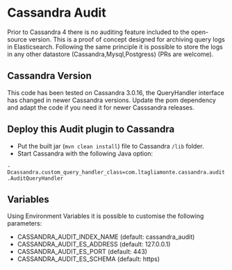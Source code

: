 # Cassandra Audit

Prior to Cassandra 4 there is no auditing feature included to the open-source version.
This is a proof of concept designed for archiving query logs in Elasticsearch.
Following the same principle it is possible to store the logs in any other datastore (Cassandra,Mysql,Postgress) (PRs are welcome). 

## Cassandra Version
This code has been tested on Cassandra 3.0.16, the QueryHandler interface has changed in newer Cassandra versions.
Update the pom dependency and adapt the code if you need it for newer Casssandra releases.

## Deploy this Audit plugin to Cassandra
* Put the built jar (`mvn clean install`) file to Cassandra `/lib` folder.
* Start Cassandra with the following Java option:

`-Dcassandra.custom_query_handler_class=com.ltagliamonte.cassandra.audit.AuditQueryHandler`

## Variables
Using Environment Variables it is possible to customise the following parameters:
- CASSANDRA_AUDIT_INDEX_NAME	(default: cassandra_audit)
- CASSANDRA_AUDIT_ES_ADDRESS	(default: 127.0.0.1)
- CASSANDRA_AUDIT_ES_PORT		(default: 443)
- CASSANDRA_AUDIT_ES_SCHEMA		(default: https)
